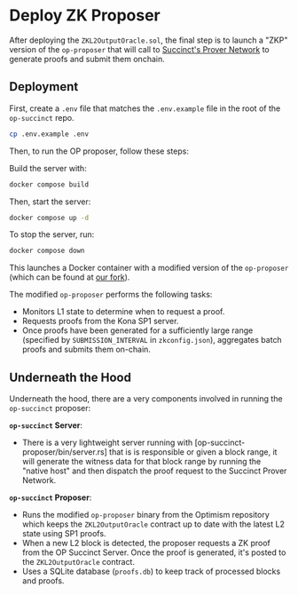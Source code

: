# Deploy ZK Proposer

After deploying the `ZKL2OutputOracle.sol`, the final step is to launch a "ZKP" version of the `op-proposer` that will call to [Succinct's Prover Network](TODO) to generate proofs and submit them onchain.

## Deployment

First, create a `.env` file that matches the `.env.example` file in the root of the `op-succinct` repo. 

```bash
cp .env.example .env
```

<!-- TODO: include more details about how to fill in the .env -->


Then, to run the OP proposer, follow these steps:

Build the server with:

```bash
docker compose build
```

Then, start the server:
```bash
docker compose up -d
```

To stop the server, run:
```bash
docker compose down
```

This launches a Docker container with a modified version of the `op-proposer` (which can be found at [our fork](https://github.com/succinctlabs/optimism/tree/zk-proposer)). 

The modified `op-proposer` performs the following tasks:
- Monitors L1 state to determine when to request a proof.
- Requests proofs from the Kona SP1 server.
- Once proofs have been generated for a sufficiently large range (specified by `SUBMISSION_INTERVAL` in `zkconfig.json`), aggregates batch proofs and submits them on-chain.


## Underneath the Hood

Underneath the hood, there are a very components involved in running the `op-succinct` proposer: 

**`op-succinct` Server**:
- There is a very lightweight server running with [op-succinct-proposer/bin/server.rs] that is is responsible or given a block range, it will generate the witness data for that block range by running the "native host" and then dispatch the proof request to the Succinct Prover Network.

**`op-succinct` Proposer**:
   - Runs the modified `op-proposer` binary from the Optimism repository which keeps the `ZKL2OutputOracle` contract up to date with the latest L2 state using
   SP1 proofs.
   - When a new L2 block is detected, the proposer requests a ZK proof from the OP Succinct Server. Once the proof is generated, it's
   posted to the `ZKL2OutputOracle` contract.
   - Uses a SQLite database (`proofs.db`) to keep track of processed blocks and proofs.
